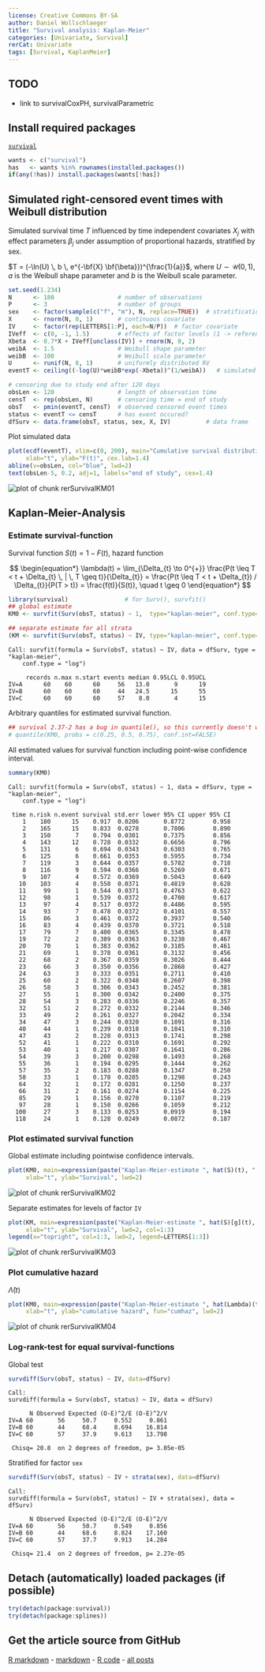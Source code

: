 ```yaml
---
license: Creative Commons BY-SA
author: Daniel Wollschlaeger
title: "Survival analysis: Kaplan-Meier"
categories: [Univariate, Survival]
rerCat: Univariate
tags: [Survival, KaplanMeier]
---
```





TODO
-------------------------

 - link to survivalCoxPH, survivalParametric

Install required packages
-------------------------

[`survival`](http://cran.r-project.org/package=survival)


```r
wants <- c("survival")
has   <- wants %in% rownames(installed.packages())
if(any(!has)) install.packages(wants[!has])
```


Simulated right-censored event times with Weibull distribution
-------------------------

Simulated survival time $T$ influenced by time independent covariates $X_{j}$ with effect parameters $\beta_{j}$ under assumption of proportional hazards, stratified by sex.

$T = (-\ln(U) \, b \, e^{-\bf{X} \bf{\beta}})^{\frac{1}{a}}$, where $U \sim \mathcal{U}(0, 1)$, $a$ is the Weibull shape parameter and $b$ is the Weibull scale parameter.


```r
set.seed(1.234)
N      <- 180                  # number of observations
P      <- 3                    # number of groups
sex    <- factor(sample(c("f", "m"), N, replace=TRUE))  # stratification factor
X      <- rnorm(N, 0, 1)       # continuous covariate
IV     <- factor(rep(LETTERS[1:P], each=N/P))  # factor covariate
IVeff  <- c(0, -1, 1.5)        # effects of factor levels (1 -> reference level)
Xbeta  <- 0.7*X + IVeff[unclass(IV)] + rnorm(N, 0, 2)
weibA  <- 1.5                  # Weibull shape parameter
weibB  <- 100                  # Weibull scale parameter
U      <- runif(N, 0, 1)       # uniformly distributed RV
eventT <- ceiling((-log(U)*weibB*exp(-Xbeta))^(1/weibA))   # simulated event time

# censoring due to study end after 120 days
obsLen <- 120                  # length of observation time
censT  <- rep(obsLen, N)       # censoring time = end of study
obsT   <- pmin(eventT, censT)  # observed censored event times
status <- eventT <= censT      # has event occured?
dfSurv <- data.frame(obsT, status, sex, X, IV)          # data frame
```


Plot simulated data


```r
plot(ecdf(eventT), xlim=c(0, 200), main="Cumulative survival distribution",
     xlab="t", ylab="F(t)", cex.lab=1.4)
abline(v=obsLen, col="blue", lwd=2)
text(obsLen-5, 0.2, adj=1, labels="end of study", cex=1.4)
```

![plot of chunk rerSurvivalKM01](../content/assets/figure/rerSurvivalKM01.png) 


Kaplan-Meier-Analysis
-------------------------

### Estimate survival-function

Survival function $S(t) = 1-F(t)$, hazard function

$$
\begin{equation*}
\lambda(t) = \lim_{\Delta_{t} \to 0^{+}} \frac{P(t \leq T < t + \Delta_{t} \, | \, T \geq t)}{\Delta_{t}} = \frac{P(t \leq T < t + \Delta_{t}) / \Delta_{t}}{P(T > t)} = \frac{f(t)}{S(t)}, \quad t \geq 0
\end{equation*}
$$


```r
library(survival)                # for Surv(), survfit()
## global estimate
KM0 <- survfit(Surv(obsT, status) ~ 1,  type="kaplan-meier", conf.type="log", data=dfSurv)

## separate estimate for all strata
(KM <- survfit(Surv(obsT, status) ~ IV, type="kaplan-meier", conf.type="log", data=dfSurv))
```

```
Call: survfit(formula = Surv(obsT, status) ~ IV, data = dfSurv, type = "kaplan-meier", 
    conf.type = "log")

     records n.max n.start events median 0.95LCL 0.95UCL
IV=A      60    60      60     56   13.0       9      19
IV=B      60    60      60     44   24.5      15      55
IV=C      60    60      60     57    8.0       4      15
```


Arbitrary quantiles for estimated survival function.


```r
## survival 2.37-2 has a bug in quantile(), so this currently doesn't work
# quantile(KM0, probs = c(0.25, 0.5, 0.75), conf.int=FALSE)
```


All estimated values for survival function including point-wise confidence interval.


```r
summary(KM0)
```

```
Call: survfit(formula = Surv(obsT, status) ~ 1, data = dfSurv, type = "kaplan-meier", 
    conf.type = "log")

 time n.risk n.event survival std.err lower 95% CI upper 95% CI
    1    180      15    0.917  0.0206       0.8772        0.958
    2    165      15    0.833  0.0278       0.7806        0.890
    3    150       7    0.794  0.0301       0.7375        0.856
    4    143      12    0.728  0.0332       0.6656        0.796
    5    131       6    0.694  0.0343       0.6303        0.765
    6    125       6    0.661  0.0353       0.5955        0.734
    7    119       3    0.644  0.0357       0.5782        0.718
    8    116       9    0.594  0.0366       0.5269        0.671
    9    107       4    0.572  0.0369       0.5043        0.649
   10    103       4    0.550  0.0371       0.4819        0.628
   11     99       1    0.544  0.0371       0.4763        0.622
   12     98       1    0.539  0.0372       0.4708        0.617
   13     97       4    0.517  0.0372       0.4486        0.595
   14     93       7    0.478  0.0372       0.4101        0.557
   15     86       3    0.461  0.0372       0.3937        0.540
   16     83       4    0.439  0.0370       0.3721        0.518
   17     79       7    0.400  0.0365       0.3345        0.478
   19     72       2    0.389  0.0363       0.3238        0.467
   20     70       1    0.383  0.0362       0.3185        0.461
   21     69       1    0.378  0.0361       0.3132        0.456
   22     68       2    0.367  0.0359       0.3026        0.444
   23     66       3    0.350  0.0356       0.2868        0.427
   24     63       3    0.333  0.0351       0.2711        0.410
   25     60       2    0.322  0.0348       0.2607        0.398
   26     58       3    0.306  0.0343       0.2452        0.381
   27     55       1    0.300  0.0342       0.2400        0.375
   28     54       3    0.283  0.0336       0.2246        0.357
   32     51       2    0.272  0.0332       0.2144        0.346
   33     49       2    0.261  0.0327       0.2042        0.334
   34     47       3    0.244  0.0320       0.1891        0.316
   40     44       1    0.239  0.0318       0.1841        0.310
   47     43       2    0.228  0.0313       0.1741        0.298
   52     41       1    0.222  0.0310       0.1691        0.292
   53     40       1    0.217  0.0307       0.1641        0.286
   54     39       3    0.200  0.0298       0.1493        0.268
   55     36       1    0.194  0.0295       0.1444        0.262
   57     35       2    0.183  0.0288       0.1347        0.250
   58     33       1    0.178  0.0285       0.1298        0.243
   64     32       1    0.172  0.0281       0.1250        0.237
   66     31       2    0.161  0.0274       0.1154        0.225
   85     29       1    0.156  0.0270       0.1107        0.219
   97     28       1    0.150  0.0266       0.1059        0.212
  100     27       3    0.133  0.0253       0.0919        0.194
  118     24       1    0.128  0.0249       0.0872        0.187
```


### Plot estimated survival function

Global estimate including pointwise confidence intervals.


```r
plot(KM0, main=expression(paste("Kaplan-Meier-estimate ", hat(S)(t), " with CI")),
     xlab="t", ylab="Survival", lwd=2)
```

![plot of chunk rerSurvivalKM02](../content/assets/figure/rerSurvivalKM02.png) 


Separate estimates for levels of factor `IV`


```r
plot(KM, main=expression(paste("Kaplan-Meier-estimate ", hat(S)[g](t), " for groups g")),
     xlab="t", ylab="Survival", lwd=2, col=1:3)
legend(x="topright", col=1:3, lwd=2, legend=LETTERS[1:3])
```

![plot of chunk rerSurvivalKM03](../content/assets/figure/rerSurvivalKM03.png) 


### Plot cumulative hazard

$\hat{\Lambda}(t)$


```r
plot(KM0, main=expression(paste("Kaplan-Meier-estimate ", hat(Lambda)(t))),
     xlab="t", ylab="cumulative hazard", fun="cumhaz", lwd=2)
```

![plot of chunk rerSurvivalKM04](../content/assets/figure/rerSurvivalKM04.png) 


### Log-rank-test for equal survival-functions

Global test


```r
survdiff(Surv(obsT, status) ~ IV, data=dfSurv)
```

```
Call:
survdiff(formula = Surv(obsT, status) ~ IV, data = dfSurv)

      N Observed Expected (O-E)^2/E (O-E)^2/V
IV=A 60       56     50.7     0.552     0.861
IV=B 60       44     68.4     8.694    16.814
IV=C 60       57     37.9     9.613    13.798

 Chisq= 20.8  on 2 degrees of freedom, p= 3.05e-05 
```


Stratified for factor `sex`


```r
survdiff(Surv(obsT, status) ~ IV + strata(sex), data=dfSurv)
```

```
Call:
survdiff(formula = Surv(obsT, status) ~ IV + strata(sex), data = dfSurv)

      N Observed Expected (O-E)^2/E (O-E)^2/V
IV=A 60       56     50.7     0.549     0.856
IV=B 60       44     68.6     8.824    17.160
IV=C 60       57     37.7     9.913    14.284

 Chisq= 21.4  on 2 degrees of freedom, p= 2.27e-05 
```


Detach (automatically) loaded packages (if possible)
-------------------------


```r
try(detach(package:survival))
try(detach(package:splines))
```


Get the article source from GitHub
----------------------------------------------

[R markdown](https://github.com/dwoll/RExRepos/raw/master/Rmd/survivalKM.Rmd) - [markdown](https://github.com/dwoll/RExRepos/raw/master/md/survivalKM.md) - [R code](https://github.com/dwoll/RExRepos/raw/master/R/survivalKM.R) - [all posts](https://github.com/dwoll/RExRepos/)
